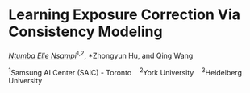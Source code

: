 # Learning Exposure Correction Via Consistency Modeling

*[Ntumba Elie Nsampi](https://elientumba2019.github.io/)*<sup>1,2</sup>, 
*Zhongyun Hu, 
and Qing Wang

<sup>1</sup>Samsung AI Center (SAIC) - Toronto &nbsp;&nbsp;  <sup>2</sup>York University  &nbsp;&nbsp;  <sup>3</sup>Heidelberg University
